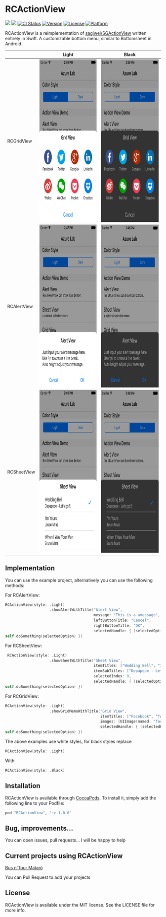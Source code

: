 # RCActionView
[![](http://img.shields.io/badge/iOS-8.0%2B-blue.svg)]()
[![](http://img.shields.io/badge/Swift-3-red.svg)]()
[![CI Status](http://img.shields.io/travis/flipacholas/RCActionView.svg?style=flat)](https://travis-ci.org/flipacholas/RCActionView)
[![Version](https://img.shields.io/cocoapods/v/RCActionView.svg?style=flat)](http://cocoapods.org/pods/RCActionView)
[![License](https://img.shields.io/cocoapods/l/RCActionView.svg?style=flat)](http://cocoapods.org/pods/RCActionView)
[![Platform](https://img.shields.io/cocoapods/p/RCActionView.svg?style=flat)](http://cocoapods.org/pods/RCActionView)

RCActionView is a reimplementation of [sagiwei/SGActionView](https://github.com/sagiwei/SGActionView) written entirely in Swift. A customizable bottom menu, similar to Bottomsheet in Android. 


|               | Light | Black |
| ------------- | ------------- | ------------- |
| RCGridView  | <img src="Images/GridLight.png" alt="Drawing" height="525px" width="357px"/> | <img src="Images/GridBlack.png" alt="Drawing" height="525px" width="357px"/>  |
| RCAlertView  | <img src="Images/AlertLight.png" alt="Drawing" height="525px" width="357px"/> | <img src="Images/AlertBlack.png" alt="Drawing" height="525px" width="357px"/>  |
| RCSheetView  | <img src="Images/SheetLight.png" alt="Drawing" height="525px" width="357px"/> | <img src="Images/SheetBlack.png" alt="Drawing" height="525px" width="357px"/>  |


## Implementation

You can use the example project, alternatively you can use the following methods:

For RCAlertView:

```swift
RCActionView(style: .Light)
                    .showAlertWithTitle("Alert View",
                                        message: "This is a amessage",
                                        leftButtonTitle: "Cancel",
                                        rightButtonTitle: "OK",
                                        selectedHandle: { (selectedOption:Int) -> Void in
self.doSomething(selectedOption) })
```

For RCSheetView:

```swift
 RCActionView(style: .Light)
                    .showSheetWithTitle("Sheet View",
                                        itemTitles: ["Wedding Bell", "I'm Yours", "When I Was Your Man"],
                                        itemSubTitles: ["Depapepe - Let's go!!!", "Jason Mraz", "Bruno Mars"],
                                        selectedIndex: 0,
                                        selectedHandle: { (selectedOption:Int) -> Void in
self.doSomething(selectedOption) })
```

For RCGridView:

```swift
RCActionView(style: .Light)
                    .showGridMenuWithTitle("Grid View",
                                           itemTitles: ["Facebook", "Twitter", "Google+", "Linkedin", "Weibo", "WeChat", "Pocket", "Dropbox"],
                                           images: [UIImage(named: "facebook")!, UIImage(named: "twitter")!, UIImage(named: "googleplus")!, UIImage(named: "linkedin")!, UIImage(named: "weibo")!, UIImage(named: "wechat")!, UIImage(named: "pocket")!, UIImage(named: "dropbox")!],
                                           selectedHandle: { (selectedOption:Int) -> Void in
self.doSomething(selectedOption) })
```

The above examples use white styles, for black styles replace

```swift
RCActionView(style: .Light)
```

With

```swift
RCActionView(style: .Black)
```

## Installation

RCActionView is available through [CocoaPods](http://cocoapods.org). To install
it, simply add the following line to your Podfile:

```ruby
pod "RCActionView", '~> 1.0.0'
```

## Bug, improvements...

You can open issues, pull requests... I will be happy to help

## Current projects using RCActionView

[Bus n'Tour Mataró](https://itunes.apple.com/us/app/bus-ntour-mataro/id990772306)

You can Pull Request to add your projects

## License

RCActionView is available under the MIT license. See the LICENSE file for more info.

